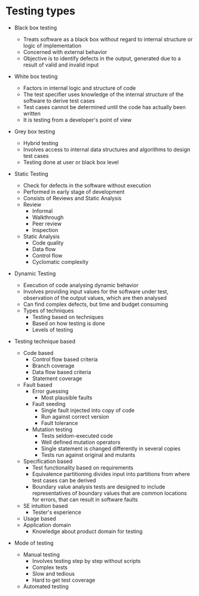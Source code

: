 # Testing types

- Black box testing
  - Treats software as a black box without regard to internal structure or logic of implementation
  - Concerned with external behavior
  - Objective is to identify defects in the output, generated due to a result of valid and invalid input

- White box testing
  - Factors in internal logic and structure of code
  - The test specifier uses knowledge of the internal structure of the software to derive test cases
  - Test cases cannot be determined until the code has actually been written 
  - It is testing from a developer's point of view

- Grey box testing
  - Hybrid testing
  - Involves access to internal data structures and algorithms to design test cases
  - Testing done at user or black box level

- Static Testing
  - Check for defects in the software without execution
  - Performed in early stage of development
  - Consists of Reviews and Static Analysis
  - Review
    - Informal
    - Walkthrough
    - Peer review
    - Inspection
  - Static Analysis
    - Code quality
    - Data flow
    - Control flow
    - Cyclomatic complexity

- Dynamic Testing
  - Execution of code analysing dynamic behavior
  - Involves providing input values for the software under test, observation of the output values, which are then analysed
  - Can find complex defects, but time and budget consuming
  - Types of techniques
    - Testing based on techniques
    - Based on how testing is done
    - Levels of testing

- Testing technique based
  - Code based
    - Control flow based criteria
    - Branch coverage
    - Data flow based criteria
    - Statement coverage
  - Fault based
    - Error guessing
      - Most plausible faults
    - Fault seeding
      - Single fault injected into copy of code
      - Run against correct version
      - Fault tolerance
    - Mutation testing
      - Tests seldom-executed code
      - Well defined mutation operators
      - Single statement is changed differently in several copies
      - Tests run against original and mutants
  - Specification based
    - Test functionality based on requirements
    - Equivalence partitioning divides input into partitions from where test cases can be derived
    - Boundary value analysis tests are designed to include representatives of boundary values that are common locations for errors, that can result in software faults
  - SE intuition based
    - Tester's experience
  - Usage based
  - Application domain
    - Knowledge about product domain for testing

- Mode of testing
  - Manual testing
    - Involves testing step by step without scripts
    - Complex tests
    - Slow and tedious
    - Hard to get test coverage
  - Automated testing